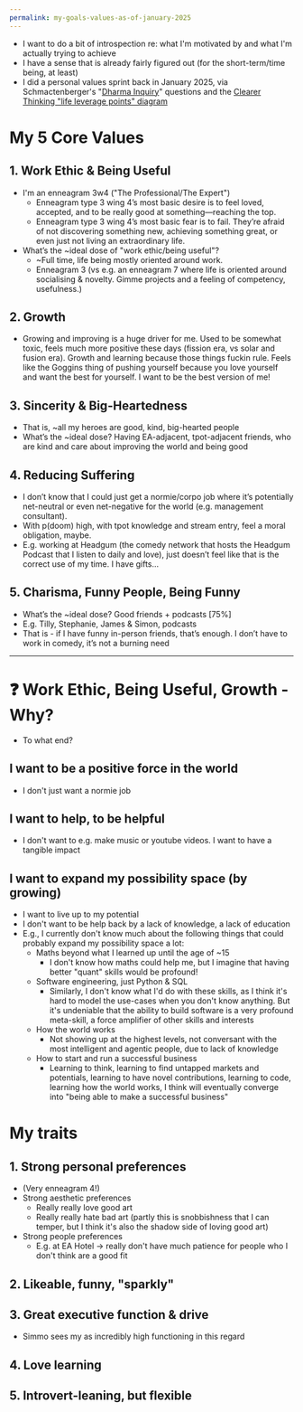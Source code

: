 ```yaml
---
permalink: my-goals-values-as-of-january-2025
---
```


- I want to do a bit of introspection re: what I'm motivated by and what I'm actually trying to achieve
- I have a sense that is already fairly figured out (for the short-term/time being, at least)
- I did a personal values sprint back in January 2025, via Schmactenberger's "[Dharma Inquiry](https://civilizationemerging.com/dharma-inquiry-2/#:~:text=Dharma%20involves%20your%20being%2C%20your,and%20express%20in%20each%20situation%3F)" questions and the [Clearer Thinking "life leverage points" diagram](https://www.clearerthinking.org/post/behavioral-leverage-points-to-improve-your-life)
# My 5 Core Values
## 1. Work Ethic & Being Useful
- I'm an enneagram 3w4 ("The Professional/The Expert")
	- Enneagram type 3 wing 4’s most basic desire is to feel loved, accepted, and to be really good at something—reaching the top.
	- Enneagram type 3 wing 4’s most basic fear is to fail. They’re afraid of not discovering something new, achieving something great, or even just not living an extraordinary life.
- What’s the ~ideal dose of "work ethic/being useful"?
	- ~Full time, life being mostly oriented around work. 
	- Enneagram 3 (vs e.g. an enneagram 7 where life is oriented around socialising & novelty. Gimme projects and a feeling of competency, usefulness.)
## 2. Growth
- Growing and improving is a huge driver for me. Used to be somewhat toxic, feels much more positive these days (fission era, vs solar and fusion era). Growth and learning because those things fuckin rule. Feels like the Goggins thing of pushing yourself because you love yourself and want the best for yourself. I want to be the best version of me!  
## 3. Sincerity & Big-Heartedness
- That is, ~all my heroes are good, kind, big-hearted people
- What’s the ~ideal dose? Having EA-adjacent, tpot-adjacent friends, who are kind and care about improving the world and being good
## 4. Reducing Suffering
- I don’t know that I could just get a normie/corpo job where it’s potentially net-neutral or even net-negative for the world (e.g. management consultant). 
- With p(doom) high, with tpot knowledge and stream entry, feel a moral obligation, maybe. 
- E.g. working at Headgum (the comedy network that hosts the Headgum Podcast that I listen to daily and love), just doesn’t feel like that is the correct use of my time. I have gifts...
## 5. Charisma, Funny People, Being Funny
- What’s the ~ideal dose? Good friends + podcasts [75%]
- E.g. Tilly, Stephanie, James & Simon, podcasts
- That is - if I have funny in-person friends, that’s enough. I don’t have to work in comedy, it’s not a burning need
---
# ❓ Work Ethic, Being Useful, Growth - Why?
- To what end? 
## I want to be a positive force in the world
- I don't just want a normie job
## I want to help, to be helpful
- I don't want to e.g. make music or youtube videos. I want to have a tangible impact
## I want to expand my possibility space (by growing)
- I want to live up to my potential
- I don't want to be help back by a lack of knowledge, a lack of education
- E.g., I currently don't know much about the following things that could probably expand my possibility space a lot:
	- Maths beyond what I learned up until the age of ~15
		- I don't know how maths could help me, but I imagine that having better "quant" skills would be profound!
	- Software engineering, just Python & SQL
		- Similarly, I don't know what I'd do with these skills, as I think it's hard to model the use-cases when you don't know anything. But it's undeniable that the ability to build software is a very profound meta-skill, a force amplifier of other skills and interests
	- How the world works
		- Not showing up at the highest levels, not conversant with the most intelligent and agentic people, due to lack of knowledge
	- How to start and run a successful business 
		- Learning to think, learning to find untapped markets and potentials, learning to have novel contributions, learning to code, learning how the world works, I think will eventually converge into "being able to make a successful business"
# My traits

## 1. Strong personal preferences
- (Very enneagram 4!)
- Strong aesthetic preferences
	- Really really love good art 
	- Really really hate bad art (partly this is snobbishness that I can temper, but I think it's also the shadow side of loving good art)
- Strong people preferences
	- E.g. at EA Hotel -> really don't have much patience for people who I don't think are a good fit
## 2. Likeable, funny, "sparkly"

## 3. Great executive function & drive
- Simmo sees my as incredibly high functioning in this regard
## 4. Love learning

## 5. Introvert-leaning, but flexible

